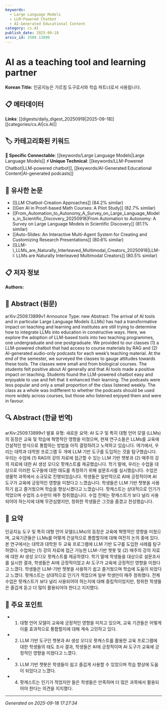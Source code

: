 ```yaml
---
keywords:
  - Large Language Models
  - LLM-Powered Chatbot
  - AI-Generated Educational Content
category: cs.AI
publish_date: 2025-09-18
arxiv_id: 2509.13899
---
```


<!-- KEYWORD_LINKING_METADATA:
{
  "processed_timestamp": "2025-09-22 22:41:15.544454",
  "vocabulary_version": "1.0",
  "selected_keywords": [
    "Large Language Models",
    "LLM-Powered Chatbot",
    "AI-Generated Educational Content"
  ],
  "rejected_keywords": [
    "Artificial Intelligence Tools"
  ],
  "similarity_scores": {
    "Large Language Models": 0.88,
    "LLM-Powered Chatbot": 0.8,
    "AI-Generated Educational Content": 0.75
  },
  "extraction_method": "AI_prompt_based",
  "budget_applied": true
}
-->


# AI as a teaching tool and learning partner

**Korean Title:** 인공지능은 가르침 도구로서와 학습 파트너로서 사용됩니다.

## 📋 메타데이터

**Links**: [[digests/daily_digest_20250918|2025-09-18]]   [[categories/cs.AI|cs.AI]]

## 🏷️ 카테고리화된 키워드
**🔗 Specific Connectable**: [[keywords/Large Language Models|Large Language Models]]
**⚡ Unique Technical**: [[keywords/LLM-Powered Chatbot|LLM-powered chatbot]], [[keywords/AI-Generated Educational Content|AI-generated podcasts]]

## 🔗 유사한 논문
- [[LLM Chatbot-Creation Approaches]] (84.2% similar)
- [[Gen AI in Proof-based Math Courses: A Pilot Study]] (82.7% similar)
- [[From_Automation_to_Autonomy_A_Survey_on_Large_Language_Models_in_Scientific_Discovery_20250918|From Automation to Autonomy: A Survey on Large Language Models in Scientific Discovery]] (81.1% similar)
- [[Auto-Slides: An Interactive Multi-Agent System for Creating and Customizing Research Presentations]] (80.6% similar)
- [[LLM-I_LLMs_are_Naturally_Interleaved_Multimodal_Creators_20250918|LLM-I: LLMs are Naturally Interleaved Multimodal Creators]] (80.5% similar)

## 📋 저자 정보

**Authors:** 

## 📄 Abstract (원문)

arXiv:2509.13899v1 Announce Type: new 
Abstract: The arrival of AI tools and in particular Large Language Models (LLMs) has had a transformative impact on teaching and learning and institutes are still trying to determine how to integrate LLMs into education in constructive ways. Here, we explore the adoption of LLM-based tools into two teaching programmes, one undergraduate and one postgraduate. We provided to our classes (1) a LLM-powered chatbot that had access to course materials by RAG and (2) AI-generated audio-only podcasts for each week$\text{'}$s teaching material. At the end of the semester, we surveyed the classes to gauge attitudes towards these tools. The classes were small and from biological courses. The students felt positive about AI generally and that AI tools made a positive impact on teaching. Students found the LLM-powered chatbot easy and enjoyable to use and felt that it enhanced their learning. The podcasts were less popular and only a small proportion of the class listened weekly. The class as a whole was indifferent to whether the podcasts should be used more widely across courses, but those who listened enjoyed them and were in favour.

## 🔍 Abstract (한글 번역)

arXiv:2509.13899v1 발표 유형: 새로운
요약: AI 도구 및 특히 대형 언어 모델 (LLMs)의 등장은 교육 및 학습에 혁명적인 영향을 미쳤으며, 현재 연구소들은 LLMs를 교육에 건설적인 방식으로 통합하는 방법을 아직 결정하려고 노력하고 있습니다. 여기에서, 우리는 대학과 대학원 프로그램 두 개에 LLM 기반 도구를 도입하는 것을 탐구했습니다. 우리는 수업에 (1) RAG의 강의 자료에 접근할 수 있는 LLM 기반 챗봇과 (2) 매주의 강의 자료에 대한 AI 생성 오디오 팟캐스트를 제공했습니다. 학기 말에, 우리는 수업을 대상으로 이러한 도구들에 대한 태도를 측정하기 위해 설문조사를 실시했습니다. 수업은 생물학 과목에서 소규모로 진행되었습니다. 학생들은 일반적으로 AI에 긍정적이며 AI 도구가 교육에 긍정적인 영향을 미쳤다고 느꼈습니다. 학생들은 LLM 기반 챗봇을 사용하기 쉽고 즐거웠으며 학습을 향상시켰다고 느꼈습니다. 팟캐스트는 상대적으로 인기가 적었으며 수업의 소수만이 매주 청취했습니다. 수업 전체는 팟캐스트가 보다 널리 사용되어야 하는지에 대해 무관심했지만, 청취한 학생들은 그것을 즐겼고 찬성했습니다.

## 📝 요약

인공지능 도구 및 특히 대형 언어 모델(LLMs)의 등장은 교육에 혁명적인 영향을 미쳤으며, 교육기관들은 LLMs를 어떻게 건설적으로 통합할지에 대해 여전히 논의 중에 있다. 본 연구에서는 대학과 대학원 두 교육 프로그램에 LLM 기반 도구를 도입한 사례를 탐구하였다. 수업에는 (1) 강의 자료에 접근 가능한 LLM-기반 챗봇 및 (2) 매주의 강의 자료에 대한 AI 생성 오디오 팟캐스트를 제공하였다. 학기 말에 학생들을 대상으로 설문조사를 실시한 결과, 학생들은 AI에 긍정적이었고 AI 도구가 교육에 긍정적인 영향을 미쳤다고 느꼈다. 학생들은 LLM-기반 챗봇을 사용하기 쉽고 즐거웠으며 학습에 도움이 되었다고 느꼈다. 팟캐스트는 상대적으로 인기가 적었으며 일부 학생만이 매주 청취했다. 전체 수업은 팟캐스트가 보다 널리 사용되어야 하는지에 대해 중립적이었지만, 청취한 학생들은 즐겁게 듣고 더 많이 활용되어야 한다고 지지했다.

## 🎯 주요 포인트

- 1. 대형 언어 모델이 교육에 긍정적인 영향을 미치고 있으며, 교육 기관들은 어떻게 이를 효과적으로 통합할지에 대해 계속 고민하고 있다.

- 2. LLM 기반 도구인 챗봇과 AI 생성 오디오 팟캐스트를 활용한 교육 프로그램에 대한 학생들의 태도 조사 결과, 학생들은 AI에 긍정적이며 AI 도구가 교육에 긍정적인 영향을 미쳤다고 느꼈다.

- 3. LLM 기반 챗봇은 학생들이 쉽고 즐겁게 사용할 수 있었으며 학습 향상에 도움이 되었다고 느꼈다.

- 4. 팟캐스트는 인기가 적었지만 들은 학생들은 만족하며 더 많은 과목에서 활용되어야 한다는 의견을 지지했다.

---

*Generated on 2025-09-18 17:27:34*